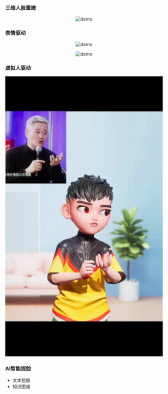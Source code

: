 
### 三维人脸重建
<p align="center">
  <img src="docs/images/webcam.gif" alt="demo" width="512px">
</p>
                  

### 表情驱动
<p align="center">
  <img src="resource/v2.gif" alt="demo" width="512px">
</p>

<p align="center">
  <img src="resource/image130.gif" alt="demo" width="512px">
</p>

### 虚拟人驱动
<p align="center">
  <img src="resource/image25.gif" alt="demo" width="512px">
</p>

### AI智能捏脸
- 文本挖掘
- 知识图谱

